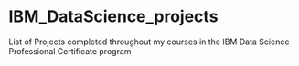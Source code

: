 # IBM_DataScience_projects
List of Projects completed throughout my courses in the IBM Data Science Professional Certificate program
